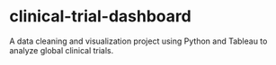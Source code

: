 # clinical-trial-dashboard
A data cleaning and visualization project using Python and Tableau to analyze global clinical trials.
